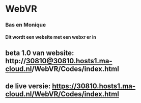 # WebVR
### Bas en Monique

#### Dit wordt een website met een webxr er in
## beta 1.0 van website: http://30810@30810.hosts1.ma-cloud.nl/WebVR/Codes/index.html
## de live versie: https://30810.hosts1.ma-cloud.nl/WebVR/Codes/index.html